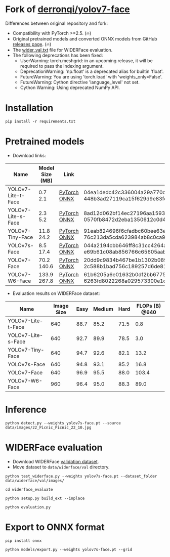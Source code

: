 # Fork of [derronqi/yolov7-face](https://github.com/derronqi/yolov7-face)

Differences between original repository and fork:

* Compatibility with PyTorch >=2.5. (🔥)
* Original pretrained models and converted ONNX models from GitHub [releases page](https://github.com/clibdev/yolov7-face/releases). (🔥)
* The [wider_val.txt](data/widerface/val/wider_val.txt) file for WIDERFace evaluation.
* The following deprecations has been fixed:
  * UserWarning: torch.meshgrid: in an upcoming release, it will be required to pass the indexing argument.
  * DeprecationWarning: 'np.float' is a deprecated alias for builtin 'float'.
  * FutureWarning: You are using 'torch.load' with 'weights_only=False'.
  * FutureWarning: Cython directive 'language_level' not set.
  * Cython Warning: Using deprecated NumPy API.

# Installation

```shell
pip install -r requirements.txt
```

# Pretrained models

* Download links:

| Name               | Model Size (MB) | Link                                                                                                                                                                                                | SHA-256                                                                                                                              |
|--------------------|-----------------|-----------------------------------------------------------------------------------------------------------------------------------------------------------------------------------------------------|--------------------------------------------------------------------------------------------------------------------------------------|
| YOLOv7-Lite-t-Face | 0.7<br>2.1      | [PyTorch](https://github.com/clibdev/yolov7-face/releases/latest/download/yolov7-lite-t-face.pt)<br>[ONNX](https://github.com/clibdev/yolov7-face/releases/latest/download/yolov7-lite-t-face.onnx) | 04ea1dedc42c336004a29a770da8cbc795e50b0d835366b611578fd7648a1f3a<br>448b3ad27119ca15f629d9e83fe4e8c71a783c0358a154f5f4f9197320a0c89d |
| YOLOv7-Lite-s-Face | 2.3<br>5.2      | [PyTorch](https://github.com/clibdev/yolov7-face/releases/latest/download/yolov7-lite-s-face.pt)<br>[ONNX](https://github.com/clibdev/yolov7-face/releases/latest/download/yolov7-lite-s-face.onnx) | 8ad12d062bf14ec27196aa159312c33347f5850cfc4bf6e977725404ac64f01d<br>0570fb8472d2eba1350612c0d4d691abe1337e3f173069438940dc3686f0e335 |
| YOLOv7-Tiny-Face   | 11.8<br>24.2    | [PyTorch](https://github.com/clibdev/yolov7-face/releases/latest/download/yolov7-tiny-face.pt)<br>[ONNX](https://github.com/clibdev/yolov7-face/releases/latest/download/yolov7-tiny-face.onnx)     | 91eab824696f6cfadbc60bee63e969d4b4ca0484bc4c1e57b4dbd73917990127<br>76c213da5cda623984ab8c0ca97cf30fec1f75ced7fff9a0e1a1afbda8efdbc0 |
| YOLOv7s-Face       | 8.5<br>17.4     | [PyTorch](https://github.com/clibdev/yolov7-face/releases/latest/download/yolov7s-face.pt)<br>[ONNX](https://github.com/clibdev/yolov7-face/releases/latest/download/yolov7s-face.onnx)             | 044a2194cbb646ff8c31cc4264a10e061dc269929ac7b881db292511fc43c2c9<br>e69b61c08ab856766c65605aabc7ed6620fcdc9ab9b5d1fb2c558ed429c8ff3b |
| YOLOv7-Face        | 70.2<br>140.6   | [PyTorch](https://github.com/clibdev/yolov7-face/releases/latest/download/yolov7-face.pt)<br>[ONNX](https://github.com/clibdev/yolov7-face/releases/latest/download/yolov7-face.onnx)               | 20dd9c9834b467be1b1302b089c3b97d2d0055bae99c97f69d1a5bb63323911b<br>2c588b1bad756c189257d6de813837b04931441c10dae789121e5e1f95da1f64 |
| YOLOv7-W6-Face     | 133.9<br>267.8  | [PyTorch](https://github.com/clibdev/yolov7-face/releases/latest/download/yolov7-w6-face.pt)<br>[ONNX](https://github.com/clibdev/yolov7-face/releases/latest/download/yolov7-w6-face.onnx)         | 61b6205a6e01632b0df2bb6775420d65657676fa528b817966fbb6519afdca4a<br>6263fd8022268a029573300e1de273db3b091b5b745520e88e735b2faa296c9a |

* Evaluation results on WIDERFace dataset:

| Name               | Image Size | Easy | Medium | Hard | FLOPs (B) @640 |
|--------------------|------------|------|--------|------|----------------|
| YOLOv7-Lite-t-Face | 640        | 88.7 | 85.2   | 71.5 | 0.8            |
| YOLOv7-Lite-s-Face | 640        | 92.7 | 89.9   | 78.5 | 3.0            |
| YOLOv7-Tiny-Face   | 640        | 94.7 | 92.6   | 82.1 | 13.2           |
| YOLOv7s-Face       | 640        | 94.8 | 93.1   | 85.2 | 16.8           |
| YOLOv7-Face        | 640        | 96.9 | 95.5   | 88.0 | 103.4          |
| YOLOv7-W6-Face     | 960        | 96.4 | 95.0   | 88.3 | 89.0           |

# Inference

```shell
python detect.py --weights yolov7s-face.pt --source data/images/22_Picnic_Picnic_22_10.jpg
```

# WIDERFace evaluation

* Download WIDERFace [validation dataset](https://drive.google.com/file/d/1GUCogbp16PMGa39thoMMeWxp7Rp5oM8Q/view).
* Move dataset to `data/widerface/val` directory.

```shell
python test_widerface.py --weights yolov7s-face.pt --dataset_folder data/widerface/val/images/
```
```shell
cd widerface_evaluate
```
```shell
python setup.py build_ext --inplace
```
```shell
python evaluation.py
```

# Export to ONNX format

```shell
pip install onnx
```
```shell
python models/export.py --weights yolov7s-face.pt --grid
```
